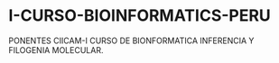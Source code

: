 # I-CURSO-BIOINFORMATICS-PERU
PONENTES CIICAM-I CURSO DE BIONFORMATICA INFERENCIA Y FILOGENIA MOLECULAR.
